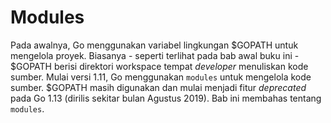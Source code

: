 # Modules

Pada awalnya, Go menggunakan variabel lingkungan $GOPATH untuk mengelola proyek. Biasanya - seperti
terlihat pada bab awal buku ini - $GOPATH berisi direktori workspace tempat *developer* menuliskan
kode sumber. Mulai versi 1.11, Go menggunakan `modules` untuk mengelola kode sumber. $GOPATH masih
digunakan dan mulai menjadi fitur *deprecated* pada Go 1.13 (dirilis sekitar bulan Agustus 2019).
Bab ini membahas tentang `modules`.

